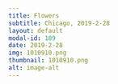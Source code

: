 ```yaml
---
title: Flowers
subtitle: Chicago, 2019-2-28
layout: default
modal-id: 189
date: 2019-2-28
img: 1010910.png
thumbnail: 1010910.png
alt: image-alt
---
```

